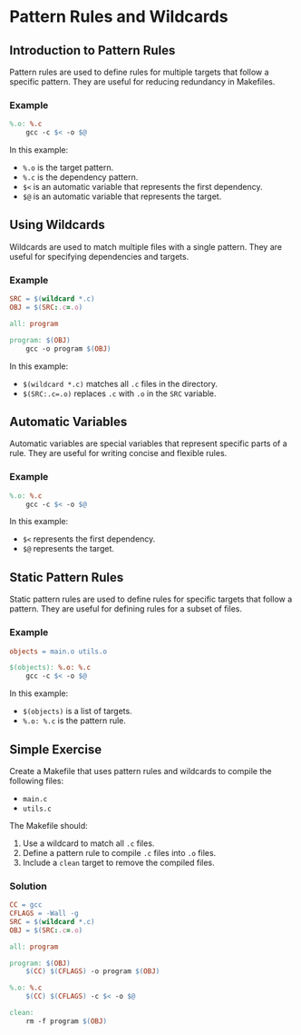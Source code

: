 # Pattern Rules and Wildcards

## Introduction to Pattern Rules
Pattern rules are used to define rules for multiple targets that follow a specific pattern. They are useful for reducing redundancy in Makefiles.

### Example
```makefile
%.o: %.c
    gcc -c $< -o $@
```

In this example:
- `%.o` is the target pattern.
- `%.c` is the dependency pattern.
- `$<` is an automatic variable that represents the first dependency.
- `$@` is an automatic variable that represents the target.

## Using Wildcards
Wildcards are used to match multiple files with a single pattern. They are useful for specifying dependencies and targets.

### Example
```makefile
SRC = $(wildcard *.c)
OBJ = $(SRC:.c=.o)

all: program

program: $(OBJ)
    gcc -o program $(OBJ)
```

In this example:
- `$(wildcard *.c)` matches all `.c` files in the directory.
- `$(SRC:.c=.o)` replaces `.c` with `.o` in the `SRC` variable.

## Automatic Variables
Automatic variables are special variables that represent specific parts of a rule. They are useful for writing concise and flexible rules.

### Example
```makefile
%.o: %.c
    gcc -c $< -o $@ 
```

In this example:
- `$<` represents the first dependency.
- `$@` represents the target.

## Static Pattern Rules
Static pattern rules are used to define rules for specific targets that follow a pattern. They are useful for defining rules for a subset of files.

### Example
```makefile
objects = main.o utils.o

$(objects): %.o: %.c
    gcc -c $< -o $@
```

In this example:
- `$(objects)` is a list of targets.
- `%.o: %.c` is the pattern rule.

## Simple Exercise
Create a Makefile that uses pattern rules and wildcards to compile the following files:
- `main.c`
- `utils.c`

The Makefile should:
1. Use a wildcard to match all `.c` files.
2. Define a pattern rule to compile `.c` files into `.o` files.
3. Include a `clean` target to remove the compiled files.

### Solution
```makefile
CC = gcc
CFLAGS = -Wall -g
SRC = $(wildcard *.c)
OBJ = $(SRC:.c=.o)

all: program

program: $(OBJ)
    $(CC) $(CFLAGS) -o program $(OBJ)

%.o: %.c
    $(CC) $(CFLAGS) -c $< -o $@

clean:
    rm -f program $(OBJ)
```
